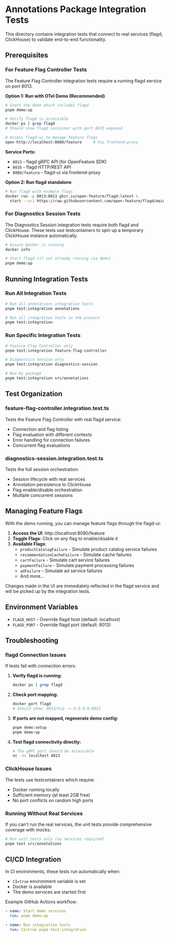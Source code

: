 # Annotations Package Integration Tests

This directory contains integration tests that connect to real services (flagd, ClickHouse) to validate end-to-end functionality.

## Prerequisites

### For Feature Flag Controller Tests

The Feature Flag Controller integration tests require a running flagd service on port 8013.

**Option 1: Run with OTel Demo (Recommended)**
```bash
# Start the demo which includes flagd
pnpm demo:up

# Verify flagd is accessible
docker ps | grep flagd
# Should show flagd container with port 8013 exposed

# Access flagd-ui to manage feature flags
open http://localhost:8080/feature     # Via frontend-proxy
```

**Service Ports:**
- `8013` - flagd gRPC API (for OpenFeature SDK)
- `8016` - flagd HTTP/REST API
- `8080/feature` - flagd-ui via frontend-proxy

**Option 2: Run flagd standalone**
```bash
# Run flagd with example flags
docker run -p 8013:8013 ghcr.io/open-feature/flagd:latest \
  start --uri https://raw.githubusercontent.com/open-feature/flagd/main/samples/example_flags.json
```

### For Diagnostics Session Tests

The Diagnostics Session integration tests require both flagd and ClickHouse. These tests use testcontainers to spin up a temporary ClickHouse instance automatically.

```bash
# Ensure Docker is running
docker info

# Start flagd (if not already running via demo)
pnpm demo:up
```

## Running Integration Tests

### Run All Integration Tests
```bash
# Run all annotations integration tests
pnpm test:integration annotations

# Run all integration tests in the project
pnpm test:integration
```

### Run Specific Integration Tests
```bash
# Feature Flag Controller only
pnpm test:integration feature-flag-controller

# Diagnostics Session only
pnpm test:integration diagnostics-session

# Run by package
pnpm test:integration src/annotations
```

## Test Organization

### feature-flag-controller.integration.test.ts
Tests the Feature Flag Controller with real flagd service:
- Connection and flag listing
- Flag evaluation with different contexts
- Error handling for connection failures
- Concurrent flag evaluations

### diagnostics-session.integration.test.ts
Tests the full session orchestration:
- Session lifecycle with real services
- Annotation persistence to ClickHouse
- Flag enable/disable orchestration
- Multiple concurrent sessions

## Managing Feature Flags

With the demo running, you can manage feature flags through the flagd-ui:

1. **Access the UI**: http://localhost:8080/feature
2. **Toggle Flags**: Click on any flag to enable/disable it
3. **Available Flags**:
   - `productCatalogFailure` - Simulate product catalog service failures
   - `recommendationCacheFailure` - Simulate cache failures
   - `cartFailure` - Simulate cart service failures
   - `paymentFailure` - Simulate payment processing failures
   - `adFailure` - Simulate ad service failures
   - And more...

Changes made in the UI are immediately reflected in the flagd service and will be picked up by the integration tests.

## Environment Variables

- `FLAGD_HOST` - Override flagd host (default: localhost)
- `FLAGD_PORT` - Override flagd port (default: 8013)

## Troubleshooting

### flagd Connection Issues

If tests fail with connection errors:

1. **Verify flagd is running:**
   ```bash
   docker ps | grep flagd
   ```

2. **Check port mapping:**
   ```bash
   docker port flagd
   # Should show: 8013/tcp -> 0.0.0.0:8013
   ```

3. **If ports are not mapped, regenerate demo config:**
   ```bash
   pnpm demo:setup
   pnpm demo:up
   ```

4. **Test flagd connectivity directly:**
   ```bash
   # The gRPC port should be accessible
   nc -zv localhost 8013
   ```

### ClickHouse Issues

The tests use testcontainers which require:
- Docker running locally
- Sufficient memory (at least 2GB free)
- No port conflicts on random high ports

### Running Without Real Services

If you can't run the real services, the unit tests provide comprehensive coverage with mocks:

```bash
# Run unit tests only (no services required)
pnpm test src/annotations
```

## CI/CD Integration

In CI environments, these tests run automatically when:
- `CI=true` environment variable is set
- Docker is available
- The demo services are started first

Example GitHub Actions workflow:
```yaml
- name: Start demo services
  run: pnpm demo:up

- name: Run integration tests
  run: CI=true pnpm test:integration
```